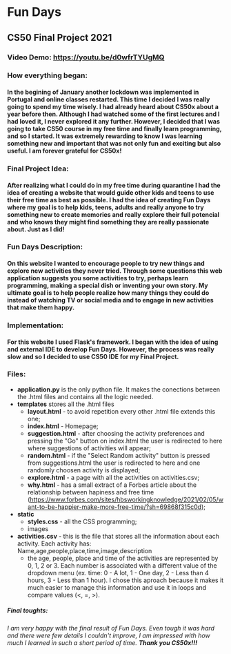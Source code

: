 # Fun Days
## CS50 Final Project 2021
### Video Demo: https://youtu.be/d0wfrTYUgMQ
### How everything began:
#### In the begining of January another lockdown was implemented in Portugal and online classes restarted. This time I decided I was really going to spend my time wisely. I had already heard about CS50x about a year before then. Although I had watched some of the first lectures and I had loved it, I never explored it any further. However, I decided that I was going to take CS50 course in my free time and finally learn programming, and so I started. It was extremely rewarding to know I was learning something new and important that was not only fun and exciting but also useful. I am forever grateful for CS50x!
### Final Project Idea:
#### After realizing what I could do in my free time during quarantine I had the idea of creating a website that would guide other kids and teens to use their free time as best as possible. I had the idea of creating Fun Days where my goal is to help kids, teens, adults and really anyone to try something new to create memories and really explore their full potencial and who knows they might find something they are really passionate about. Just as I did!
### Fun Days Description:
#### On this website I wanted to encourage people to try new things and explore new activities they never tried. Through some questions this web application suggests you some activities to try, perhaps learn programming, making a special dish or inventing your own story. My ultimate goal is to help people realize how many things they could do instead of watching TV or social media and to engage in new activities that make them happy.
### Implementation:
#### For this website I used Flask's framework. I began with the idea of using and external IDE to develop Fun Days. However, the process was really slow and so I decided to use CS50 IDE for my Final Project. 
### Files:
- **application.py** is the only python file. It makes the conections between the .html files and contains all the logic needed.
- **templates** stores all the .html files
  - **layout.html** - to avoid repetition every other .html file extends this one;
  - **index.html** - Homepage;
  - **suggestion.html** - after choosing the activity preferences and pressing the "Go" button on index.html the user is redirected to here where suggestions of activities will appear;
  - **random.html** - if the "Select Random activity" button is pressed from suggestions.html the user is redirected to here and one randomly choosen activity is displayed;
  - **explore.html** - a page with all the activities on activities.csv;
  - **why.html** - has a small extract of a Forbes article about the relationship between hapiness and free time (https://www.forbes.com/sites/hbsworkingknowledge/2021/02/05/want-to-be-happier-make-more-free-time/?sh=69868f315c0d);
- **static**
  - **styles.css** - all the CSS programming;
  - images
- **activities.csv** - this is the file that stores all the information about each activity. Each activity has: Name,age,people,place,time,image,description
  - the age, people, place and time of the activities are represented by 0, 1, 2 or 3. Each number is associated with a different value of the dropdown menu (ex. time: 0 - A lot, 1 - One day, 2 - Less than 4 hours, 3 - Less than 1 hour). I chose this aproach because it makes it much easier to manage this information and use it in loops and compare values (<, =, >).

##### Final toughts:
###### I am very happy with the final result of Fun Days. Even tough it was hard and there were few details I couldn't improve, I am impressed with how much I learned in such a short period of time. **Thank you CS50x!!!**

